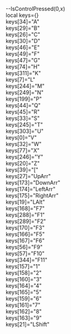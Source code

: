 --IsControlPressed(0,x)  
local keys={}  
keys[34]="A"  
keys[29]="B"  
keys[26]="C"  
keys[30]="D"  
keys[46]="E"  
keys[49]="F"  
keys[47]="G"  
keys[74]="H"  
keys[311]="K"  
keys[7]="L"  
keys[244]="M"  
keys[249]="N"  
keys[199]="P"  
keys[44]="Q"  
keys[45]="R"  
keys[33]="S"  
keys[245]="T"  
keys[303]="U"  
keys[0]="V"  
keys[32]="W"  
keys[77]="X"  
keys[246]="Y"  
keys[20]="Z"  
keys[39]="["  
keys[27]="UpArr"  
keys[173]="DownArr"  
keys[174]="LeftArr"  
keys[175]="RightArr"  
keys[19]="LAlt"  
keys[168]="F7"  
keys[288]="F1"  
keys[289]="F2"  
keys[170]="F3"  
keys[166]="F5"  
keys[167]="F6"  
keys[56]="F9"  
keys[57]="F10"  
keys[344]="F11"  
keys[157]="1"  
keys[158]="2"  
keys[160]="3"  
keys[164]="4"  
keys[165]="5"  
keys[159]="6"  
keys[161]="7"  
keys[162]="8"  
keys[163]="9"  
keys[21]="LShift"  